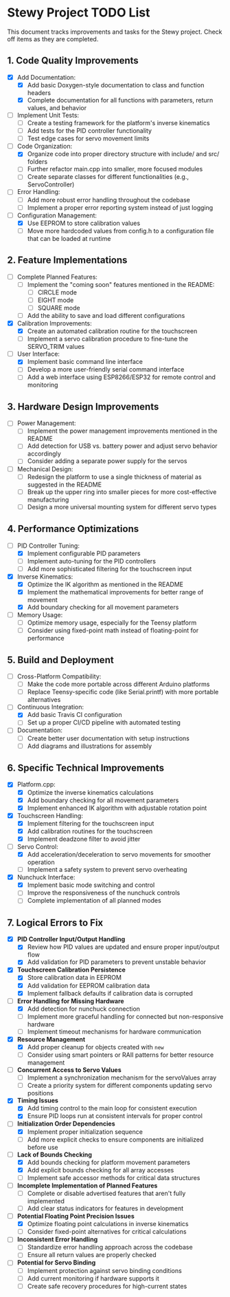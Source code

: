 # Stewy Project TODO List

This document tracks improvements and tasks for the Stewy project. Check off items as they are completed.

## 1. Code Quality Improvements

- [x] Add Documentation:
  - [x] Add basic Doxygen-style documentation to class and function headers
  - [x] Complete documentation for all functions with parameters, return values, and behavior

- [ ] Implement Unit Tests:
  - [ ] Create a testing framework for the platform's inverse kinematics
  - [ ] Add tests for the PID controller functionality
  - [ ] Test edge cases for servo movement limits

- [ ] Code Organization:
  - [x] Organize code into proper directory structure with include/ and src/ folders
  - [ ] Further refactor main.cpp into smaller, more focused modules
  - [ ] Create separate classes for different functionalities (e.g., ServoController)

- [ ] Error Handling:
  - [ ] Add more robust error handling throughout the codebase
  - [ ] Implement a proper error reporting system instead of just logging

- [ ] Configuration Management:
  - [x] Use EEPROM to store calibration values
  - [ ] Move more hardcoded values from config.h to a configuration file that can be loaded at runtime

## 2. Feature Implementations

- [ ] Complete Planned Features:
  - [ ] Implement the "coming soon" features mentioned in the README:
    - [ ] CIRCLE mode
    - [ ] EIGHT mode
    - [ ] SQUARE mode
  - [ ] Add the ability to save and load different configurations

- [x] Calibration Improvements:
  - [x] Create an automated calibration routine for the touchscreen
  - [ ] Implement a servo calibration procedure to fine-tune the SERVO_TRIM values

- [ ] User Interface:
  - [x] Implement basic command line interface
  - [ ] Develop a more user-friendly serial command interface
  - [ ] Add a web interface using ESP8266/ESP32 for remote control and monitoring

## 3. Hardware Design Improvements

- [ ] Power Management:
  - [ ] Implement the power management improvements mentioned in the README
  - [ ] Add detection for USB vs. battery power and adjust servo behavior accordingly
  - [ ] Consider adding a separate power supply for the servos

- [ ] Mechanical Design:
  - [ ] Redesign the platform to use a single thickness of material as suggested in the README
  - [ ] Break up the upper ring into smaller pieces for more cost-effective manufacturing
  - [ ] Design a more universal mounting system for different servo types

## 4. Performance Optimizations

- [ ] PID Controller Tuning:
  - [x] Implement configurable PID parameters
  - [ ] Implement auto-tuning for the PID controllers
  - [ ] Add more sophisticated filtering for the touchscreen input

- [x] Inverse Kinematics:
  - [x] Optimize the IK algorithm as mentioned in the README
  - [x] Implement the mathematical improvements for better range of movement
  - [x] Add boundary checking for all movement parameters

- [ ] Memory Usage:
  - [ ] Optimize memory usage, especially for the Teensy platform
  - [ ] Consider using fixed-point math instead of floating-point for performance

## 5. Build and Deployment

- [ ] Cross-Platform Compatibility:
  - [ ] Make the code more portable across different Arduino platforms
  - [ ] Replace Teensy-specific code (like Serial.printf) with more portable alternatives

- [ ] Continuous Integration:
  - [x] Add basic Travis CI configuration
  - [ ] Set up a proper CI/CD pipeline with automated testing

- [ ] Documentation:
  - [ ] Create better user documentation with setup instructions
  - [ ] Add diagrams and illustrations for assembly

## 6. Specific Technical Improvements

- [x] Platform.cpp:
  - [x] Optimize the inverse kinematics calculations
  - [x] Add boundary checking for all movement parameters
  - [x] Implement enhanced IK algorithm with adjustable rotation point

- [x] Touchscreen Handling:
  - [x] Implement filtering for the touchscreen input
  - [x] Add calibration routines for the touchscreen
  - [x] Implement deadzone filter to avoid jitter

- [ ] Servo Control:
  - [x] Add acceleration/deceleration to servo movements for smoother operation
  - [ ] Implement a safety system to prevent servo overheating

- [x] Nunchuck Interface:
  - [x] Implement basic mode switching and control
  - [ ] Improve the responsiveness of the nunchuck controls
  - [ ] Complete implementation of all planned modes

## 7. Logical Errors to Fix

- [x] **PID Controller Input/Output Handling**
  - [x] Review how PID values are updated and ensure proper input/output flow
  - [x] Add validation for PID parameters to prevent unstable behavior

- [x] **Touchscreen Calibration Persistence**
  - [x] Store calibration data in EEPROM
  - [x] Add validation for EEPROM calibration data
  - [x] Implement fallback defaults if calibration data is corrupted

- [ ] **Error Handling for Missing Hardware**
  - [x] Add detection for nunchuck connection
  - [ ] Implement more graceful handling for connected but non-responsive hardware
  - [ ] Implement timeout mechanisms for hardware communication

- [x] **Resource Management**
  - [x] Add proper cleanup for objects created with `new`
  - [ ] Consider using smart pointers or RAII patterns for better resource management

- [ ] **Concurrent Access to Servo Values**
  - [ ] Implement a synchronization mechanism for the servoValues array
  - [ ] Create a priority system for different components updating servo positions

- [x] **Timing Issues**
  - [x] Add timing control to the main loop for consistent execution
  - [x] Ensure PID loops run at consistent intervals for proper control

- [ ] **Initialization Order Dependencies**
  - [x] Implement proper initialization sequence
  - [ ] Add more explicit checks to ensure components are initialized before use

- [ ] **Lack of Bounds Checking**
  - [x] Add bounds checking for platform movement parameters
  - [x] Add explicit bounds checking for all array accesses
  - [ ] Implement safe accessor methods for critical data structures

- [ ] **Incomplete Implementation of Planned Features**
  - [ ] Complete or disable advertised features that aren't fully implemented
  - [ ] Add clear status indicators for features in development

- [ ] **Potential Floating Point Precision Issues**
  - [x] Optimize floating point calculations in inverse kinematics
  - [ ] Consider fixed-point alternatives for critical calculations

- [ ] **Inconsistent Error Handling**
  - [ ] Standardize error handling approach across the codebase
  - [ ] Ensure all return values are properly checked

- [ ] **Potential for Servo Binding**
  - [ ] Implement protection against servo binding conditions
  - [ ] Add current monitoring if hardware supports it
  - [ ] Create safe recovery procedures for high-current states
